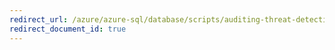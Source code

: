 ```yaml
---
redirect_url: /azure/azure-sql/database/scripts/auditing-threat-detection-powershell-configure
redirect_document_id: true
---
```

